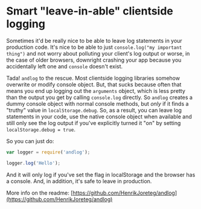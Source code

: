 # Smart "leave-in-able" clientside logging

Sometimes it'd be really nice to be able to leave log statements in your production code. It's nice to be able to just `console.log("my important thing")` and not worry about polluting your client's log output or worse, in the case of older browsers, downright crashing your app because you accidentally left one and `console` doesn't exist.

Tada! `andlog` to the rescue. Most clientside logging libraries somehow overwrite or modify console object. But, that sucks because often that means you end up logging out the `arguments` object, which is less pretty than the output you get by calling `console.log` directly. So `andlog` creates a dummy console object with normal console methods, but *only* if it finds a "truthy" value in `localStorage.debug`. So, as a result, you can leave log statements in your code, use the native console object when available and still only see the log output if you've explicitly turned it "on" by setting `localStorage.debug = true`.

So you can just do:

```js
var logger = require('andlog');

logger.log('Hello');
```

And it will only log if you've set the flag in localStorage and the browser has a console. And, in addition, it's safe to leave in production.

More info on the readme: [https://github.com/HenrikJoreteg/andlog](https://github.com/HenrikJoreteg/andlog)